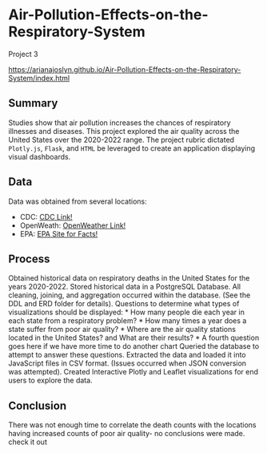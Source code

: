 # Air-Pollution-Effects-on-the-Respiratory-System
Project 3

https://arianajoslyn.github.io/Air-Pollution-Effects-on-the-Respiratory-System/index.html

## Summary
Studies show that air pollution increases the chances of respiratory illnesses and diseases. This project explored the air quality across the United States over the 2020-2022 range. The project rubric dictated `Plotly.js`, `Flask`, and `HTML` be leveraged to create an application displaying visual dashboards.

## Data
Data was obtained from several locations:
* CDC: [CDC Link!](https://data.cdc.gov/NCHS/Monthly-Provisional-Counts-of-Deaths-by-Select-Cau/9dzk-mvmi/data) 
* OpenWeath: [OpenWeather Link!](https://openweathermap.org/api/air-pollution)
* EPA: [EPA Site for Facts!](https://www.epa.gov/clean-air-act-overview/air-pollution-current-and-future-challenges)

## Process
Obtained historical data on respiratory deaths in the United States for the years 2020-2022.
Stored historical data in a PostgreSQL Database. 
All cleaning, joining, and aggregation occurred within the database. (See the DDL and ERD folder for details).
Questions to determine what types of visualizations should be displayed:
    * How many people die each year in each state from a respiratory problem?
    * How many times a year does a state suffer from poor air quality?
    * Where are the air quality stations located in the United States? and What are their results?
    * A fourth question goes here if we have more time to do another chart
Queried the database to attempt to answer these questions.
Extracted the data and loaded it into JavaScript files in CSV format. (Issues occurred when JSON conversion was attempted).
Created Interactive Plotly and Leaflet visualizations for end users to explore the data.

## Conclusion
There was not enough time to correlate the death counts with the locations having increased counts of poor air quality- no conclusions were made.
check it out
